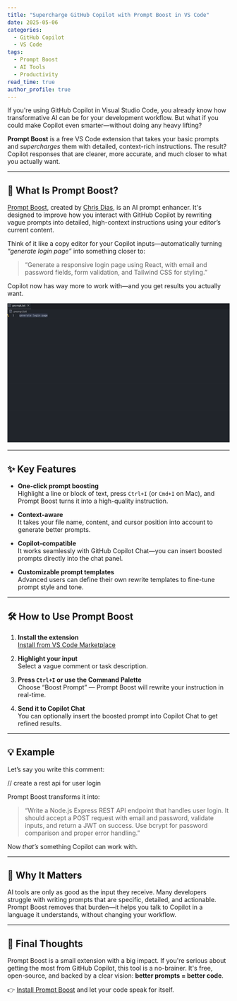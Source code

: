```yaml
---
title: "Supercharge GitHub Copilot with Prompt Boost in VS Code"
date: 2025-05-06
categories: 
  - GitHub Copilot
  - VS Code
tags:
  - Prompt Boost
  - AI Tools
  - Productivity
read_time: true
author_profile: true
---
```


If you're using GitHub Copilot in Visual Studio Code, you already know how transformative AI can be for your development workflow. But what if you could make Copilot even smarter—without doing any heavy lifting?

**Prompt Boost** is a free VS Code extension that takes your basic prompts and *supercharges* them with detailed, context-rich instructions. The result? Copilot responses that are clearer, more accurate, and much closer to what you actually want.

---

## 🚀 What Is Prompt Boost?

[Prompt Boost](https://marketplace.visualstudio.com/items?itemName=chrisdias.promptboost), created by [Chris Dias](https://github.com/chrisdias), is an AI prompt enhancer. It's designed to improve how you interact with GitHub Copilot by rewriting vague prompts into detailed, high-context instructions using your editor’s current content.

Think of it like a copy editor for your Copilot inputs—automatically turning _“generate login page”_ into something closer to:

> “Generate a responsive login page using React, with email and password fields, form validation, and Tailwind CSS for styling.”

Copilot now has way more to work with—and you get results you actually want.

![Prompt Boost Demo](/assets/images/prompt-boost-demo.gif)


---

## ✨ Key Features

- **One-click prompt boosting**  
  Highlight a line or block of text, press `Ctrl+I` (or `Cmd+I` on Mac), and Prompt Boost turns it into a high-quality instruction.

- **Context-aware**  
  It takes your file name, content, and cursor position into account to generate better prompts.

- **Copilot-compatible**  
  It works seamlessly with GitHub Copilot Chat—you can insert boosted prompts directly into the chat panel.

- **Customizable prompt templates**  
  Advanced users can define their own rewrite templates to fine-tune prompt style and tone.

---

## 🛠 How to Use Prompt Boost

1. **Install the extension**  
   [Install from VS Code Marketplace](https://marketplace.visualstudio.com/items?itemName=chrisdias.promptboost)

2. **Highlight your input**  
   Select a vague comment or task description.

3. **Press `Ctrl+I` or use the Command Palette**  
   Choose “Boost Prompt” — Prompt Boost will rewrite your instruction in real-time.

4. **Send it to Copilot Chat**  
   You can optionally insert the boosted prompt into Copilot Chat to get refined results.

---

## 💡 Example

Let’s say you write this comment:

// create a rest api for user login


Prompt Boost transforms it into:

> “Write a Node.js Express REST API endpoint that handles user login. It should accept a POST request with email and password, validate inputs, and return a JWT on success. Use bcrypt for password comparison and proper error handling.”

Now *that’s* something Copilot can work with.

---

## 🧠 Why It Matters

AI tools are only as good as the input they receive. Many developers struggle with writing prompts that are specific, detailed, and actionable. Prompt Boost removes that burden—it helps you talk to Copilot in a language it understands, without changing your workflow.

---

## 🧪 Final Thoughts

Prompt Boost is a small extension with a big impact. If you're serious about getting the most from GitHub Copilot, this tool is a no-brainer. It's free, open-source, and backed by a clear vision: **better prompts = better code**.

👉 [Install Prompt Boost](https://marketplace.visualstudio.com/items?itemName=chrisdias.promptboost) and let your code speak for itself.
